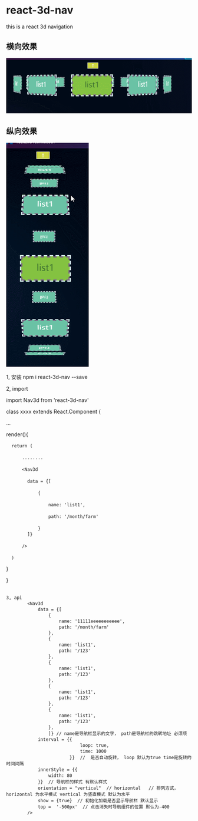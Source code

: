 # react-3d-nav
this is a react  3d navigation


## 横向效果

![Image text](https://github.com/1140571314/react-3d-nav/blob/master/example_image/horizontal2.gif)


## 纵向效果

![Image text](https://github.com/1140571314/react-3d-nav/blob/master/example_image/vertical.gif)


1, 安装 
npm i react-3d-nav --save

2, import 


import Nav3d from 'react-3d-nav'


class xxxx extends React.Component {


  ...

  
  render(){
      
      return (
          
          ........
          
          <Nav3d 
          
            data = {[
                
                {
                    
                    name: 'list1',
                    
                    path: '/month/farm'
                    
                }
            ]}
            
          />
          
      )
      
  }
  
}

```

3, api
        <Nav3d 
            data = {[
                {
                    name: '11111eeeeeeeeeee',
                    path: '/month/farm'
                },
                {
                    name: 'list1',
                    path: '/123'
                },
                {
                    name: 'list1',
                    path: '/123'
                },
                {
                    name: 'list1',
                    path: '/123'
                },
                {
                    name: 'list1',
                    path: '/123'
                },
                ]} // name是导航栏显示的文字， path是导航栏的跳转地址 必须项
            interval = {{ 
                            loop: true,  
                            time: 1000
                        }}  //  是否自动旋转， loop 默认为true time是旋转的时间间隔
            innerStyle = {{
                width: 80
            }}  // 导航栏的样式 有默认样式
            orientation = "vertical"  // horizontal   // 排列方式， horizontal 为水平模式 vertical 为竖直模式 默认为水平
            show = {true}  // 初始化加载是否显示导航栏 默认显示
            top =  '-500px'  // 点击消失时导航组件的位置 默认为-400
        />

